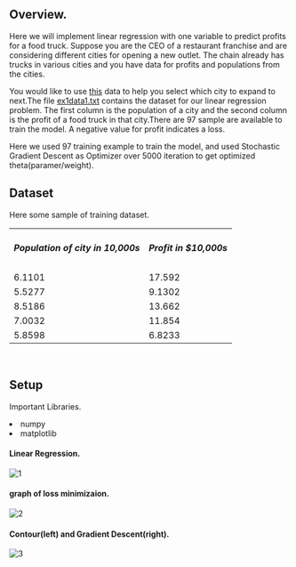 ## Overview.

<p>Here we will implement linear regression with one variable to predict profits for a food truck. Suppose you are the CEO of a restaurant franchise and are considering different cities for opening a new outlet. The chain already has trucks in various cities and you have data for profits and populations from the cities.</p>

<p>You would like to use <a href = 'https://github.com/bheemnitd/SINGLE-FEATURE-LINEAR-REGRESSION-FROM-SCRATCH-WITH-NUMPY/blob/master/ex1data1.txt'>this</a> data to help you select which city to expand to next.The file <a href = 'https://github.com/bheemnitd/Single-Feature-Linear-Regression-From-Scratch/blob/master/ex1data1.txt'>ex1data1.txt</a> contains the dataset for our linear regression problem. The first column is the population of a city and the second column is the profit of a food truck in that city.There are 97 sample are available to train the model. A negative value for profit indicates a
loss.</p>

<p>Here we used 97 training example to train the model, and used Stochastic Gradient Descent as Optimizer over 5000 iteration to get optimized theta(paramer/weight).</p>

## Dataset
Here some sample of training dataset.
<table>
  <tr><td><h5>Population of city in 10,000s</h5></td><td><h5>Profit in $10,000s</h5></td></tr>
  <tr><td>6.1101</td><td>17.592</td></tr>
  <tr><td>5.5277</td><td>9.1302</td></tr>
  <tr><td>8.5186</td><td>13.662</td></tr>
  <tr><td>7.0032</td><td>11.854</td></tr>
  <tr><td>5.8598</td><td>6.8233</td></tr>
</table><br>

## Setup
<p> Important Libraries.</p>
<li> numpy
<li> matplotlib</li>

#### Linear Regression.<br>
![1](https://github.com/bheemnitd/Single-Feature-Linear-Regression-From-Scratch/blob/master/images/regression.png)<br>

#### graph of loss minimizaion.<br>
![2](https://github.com/bheemnitd/Single-Feature-Linear-Regression-From-Scratch/blob/master/images/loss.png)<br>

#### Contour(left) and Gradient Descent(right).<br>
![3](https://github.com/bheemnitd/Single-Feature-Linear-Regression-From-Scratch/blob/master/images/contour_%26_gradient.png)
